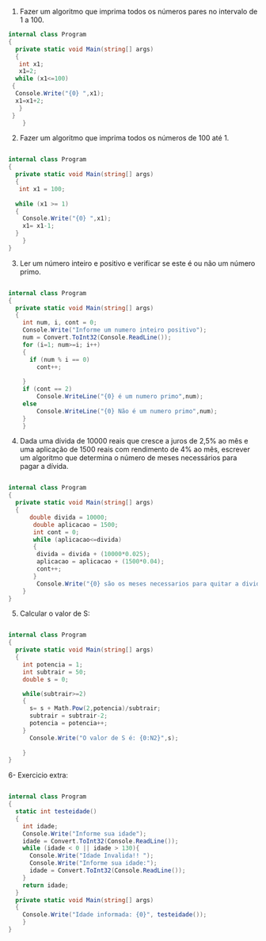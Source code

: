 ﻿
1. Fazer um algoritmo que imprima todos os números
pares no intervalo de 1 a 100.
```cs
internal class Program
{
  private static void Main(string[] args)
  {
   int x1;
   x1=2;
  while (x1<=100)
 {
  Console.Write("{0} ",x1);
  x1=x1+2;
   }
 }
    }

```
2. Fazer um algoritmo que imprima todos os números de
100 até 1.
```cs

internal class Program
{
  private static void Main(string[] args)
  {
   int x1 = 100;
   
  while (x1 >= 1)
  {
    Console.Write("{0} ",x1);
    x1= x1-1;
  }
    }
}

```
3. Ler um número inteiro e positivo e verificar se este é ou
não um número primo.
```cs

internal class Program
{
  private static void Main(string[] args)
  {
    int num, i, cont = 0;
    Console.Write("Informe um numero inteiro positivo");
    num = Convert.ToInt32(Console.ReadLine());
    for (i=1; num>=i; i++)
    {
      if (num % i == 0)
        cont++;
      
    }
    if (cont == 2)
        Console.WriteLine("{0} é um numero primo",num);
    else
        Console.WriteLine("{0} Não é um numero primo",num);
    }
    }

```
4. Dada uma dívida de 10000 reais que cresce a juros de
2,5% ao mês e uma aplicação de 1500 reais com
rendimento de 4% ao mês, escrever um algoritmo que
determina o número de meses necessários para pagar
a dívida.
```cs

internal class Program
{
  private static void Main(string[] args)
  {
      double divida = 10000;
       double aplicacao = 1500;
       int cont = 0;
       while (aplicacao<=divida)
       {
        divida = divida + (10000*0.025);
        aplicacao = aplicacao + (1500*0.04);
        cont++;
       }
        Console.Write("{0} são os meses necessarios para quitar a divida",cont);
    }
}

```
5. Calcular o valor de S:
```cs

internal class Program
{
  private static void Main(string[] args)
  {
    int potencia = 1;
    int subtrair = 50;
    double s = 0;

    while(subtrair>=2)
    {
      s= s + Math.Pow(2,potencia)/subtrair;
      subtrair = subtrair-2;
      potencia = potencia++;
    }
      Console.Write("O valor de S é: {0:N2}",s);
    
    }
}

```
6- Exercicio extra:
```cs

internal class Program
{
  static int testeidade() 
  {
    int idade;
    Console.Write("Informe sua idade");
    idade = Convert.ToInt32(Console.ReadLine());
    while (idade < 0 || idade > 130){
      Console.Write("Idade Invalida!! ");
      Console.Write("Informe sua idade:");
      idade = Convert.ToInt32(Console.ReadLine());
    }
    return idade;
  }
  private static void Main(string[] args)
  {
    Console.Write("Idade informada: {0}", testeidade());
    }
}
